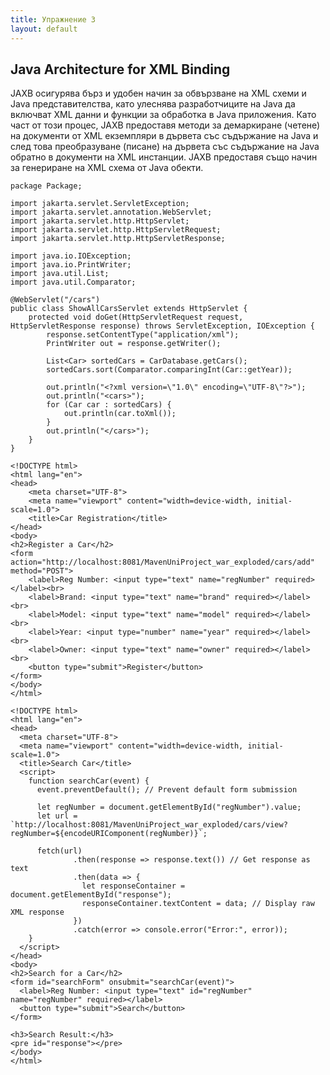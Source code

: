 ```yaml
---
title: Упражнение 3
layout: default
---
```


## Java Architecture for XML Binding

JAXB осигурява бърз и удобен начин за обвързване на XML схеми и Java представителства, като улеснява разработчиците на Java да включват XML данни и функции за обработка в Java приложения. Като част от този процес, JAXB предоставя методи за демаркиране (четене) на документи от XML екземпляри в дървета със съдържание на Java и след това преобразуване (писане) на дървета със съдържание на Java обратно в документи на XML инстанции. JAXB предоставя също начин за генериране на XML схема от Java обекти.

```
package Package;

import jakarta.servlet.ServletException;
import jakarta.servlet.annotation.WebServlet;
import jakarta.servlet.http.HttpServlet;
import jakarta.servlet.http.HttpServletRequest;
import jakarta.servlet.http.HttpServletResponse;

import java.io.IOException;
import java.io.PrintWriter;
import java.util.List;
import java.util.Comparator;

@WebServlet("/cars")
public class ShowAllCarsServlet extends HttpServlet {
    protected void doGet(HttpServletRequest request, HttpServletResponse response) throws ServletException, IOException {
        response.setContentType("application/xml");
        PrintWriter out = response.getWriter();

        List<Car> sortedCars = CarDatabase.getCars();
        sortedCars.sort(Comparator.comparingInt(Car::getYear));

        out.println("<?xml version=\"1.0\" encoding=\"UTF-8\"?>");
        out.println("<cars>");
        for (Car car : sortedCars) {
            out.println(car.toXml());
        }
        out.println("</cars>");
    }
}
```

```
<!DOCTYPE html>
<html lang="en">
<head>
    <meta charset="UTF-8">
    <meta name="viewport" content="width=device-width, initial-scale=1.0">
    <title>Car Registration</title>
</head>
<body>
<h2>Register a Car</h2>
<form action="http://localhost:8081/MavenUniProject_war_exploded/cars/add" method="POST">
    <label>Reg Number: <input type="text" name="regNumber" required></label><br>
    <label>Brand: <input type="text" name="brand" required></label><br>
    <label>Model: <input type="text" name="model" required></label><br>
    <label>Year: <input type="number" name="year" required></label><br>
    <label>Owner: <input type="text" name="owner" required></label><br>
    <button type="submit">Register</button>
</form>
</body>
</html>
```

```
<!DOCTYPE html>
<html lang="en">
<head>
  <meta charset="UTF-8">
  <meta name="viewport" content="width=device-width, initial-scale=1.0">
  <title>Search Car</title>
  <script>
    function searchCar(event) {
      event.preventDefault(); // Prevent default form submission

      let regNumber = document.getElementById("regNumber").value;
      let url = `http://localhost:8081/MavenUniProject_war_exploded/cars/view?regNumber=${encodeURIComponent(regNumber)}`;

      fetch(url)
              .then(response => response.text()) // Get response as text
              .then(data => {
                let responseContainer = document.getElementById("response");
                responseContainer.textContent = data; // Display raw XML response
              })
              .catch(error => console.error("Error:", error));
    }
  </script>
</head>
<body>
<h2>Search for a Car</h2>
<form id="searchForm" onsubmit="searchCar(event)">
  <label>Reg Number: <input type="text" id="regNumber" name="regNumber" required></label>
  <button type="submit">Search</button>
</form>

<h3>Search Result:</h3>
<pre id="response"></pre>
</body>
</html>
```
